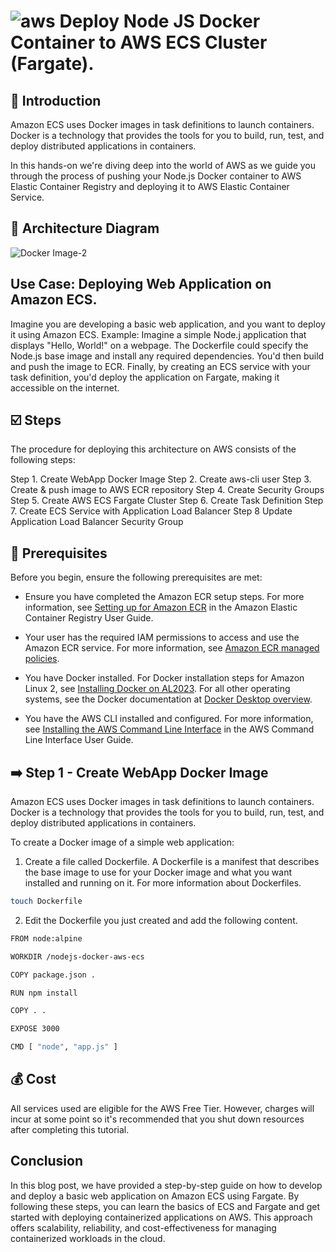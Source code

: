 # ![aws](https://github.com/julien-muke/Search-Engine-Website-using-AWS/assets/110755734/01cd6124-8014-4baa-a5fe-bd227844d263)     Deploy Node JS Docker Container to AWS ECS Cluster (Fargate).


## <a name="introduction">🤖 Introduction</a>

Amazon ECS uses Docker images in task definitions to launch containers. Docker is a technology that provides the tools for you to build, run, test, and deploy distributed applications in containers.

In this hands-on we're diving deep into the world of AWS as we guide you through the process of pushing your Node.js Docker container to AWS Elastic Container Registry and deploying it to AWS Elastic Container Service.


## <a name="design">📐 Architecture Diagram</a>

![Docker Image-2](https://github.com/julien-muke/nodejs-docker-aws-ecs/assets/110755734/121e371a-3b6f-4a7c-a20d-34a05b2af90a)


## Use Case: Deploying Web Application on Amazon ECS.

Imagine you are developing a basic web application, and you want to deploy it using Amazon ECS. Example: Imagine a simple Node.j  application that displays "Hello, World!" on a webpage. The Dockerfile could specify the Node.js base image and install any required dependencies. You'd then build and push the image to ECR. Finally, by creating an ECS service with your task definition, you'd deploy the application on Fargate, making it accessible on the internet.


## <a name="steps">☑️ Steps</a>

The procedure for deploying this architecture on AWS consists of the following steps:

Step 1. Create WebApp Docker Image
Step 2. Create aws-cli user
Step 3. Create & push image to AWS ECR repository
Step 4. Create Security Groups
Step 5. Create AWS ECS Fargate Cluster
Step 6. Create Task Definition
Step 7. Create ECS Service with Application Load Balancer
Step 8 Update Application Load Balancer Security Group


## 📝 Prerequisites

Before you begin, ensure the following prerequisites are met:



* Ensure you have completed the Amazon ECR setup steps. For more information, see [Setting up for Amazon ECR](https://docs.aws.amazon.com/AmazonECR/latest/userguide/get-set-up-for-amazon-ecr.html) in the Amazon Elastic Container Registry User Guide.

* Your user has the required IAM permissions to access and use the Amazon ECR service. For more information, see [Amazon ECR managed policies](https://docs.aws.amazon.com/AmazonECR/latest/userguide/security-iam-awsmanpol.html).

* You have Docker installed. For Docker installation steps for Amazon Linux 2, see [Installing Docker on AL2023](https://docs.aws.amazon.com/AmazonECS/latest/developerguide/create-container-image.html#create-container-image-install-docker). For all other operating systems, see the Docker documentation at [Docker Desktop overview](https://docs.docker.com/desktop/).

* You have the AWS CLI installed and configured. For more information, see [Installing the AWS Command Line Interface](https://docs.aws.amazon.com/cli/latest/userguide/installing.html) in the AWS Command Line Interface User Guide.



## ➡️ Step 1 - Create WebApp Docker Image

Amazon ECS uses Docker images in task definitions to launch containers. Docker is a technology that provides the tools for you to build, run, test, and deploy distributed applications in containers. 

To create a Docker image of a simple web application:

1. Create a file called Dockerfile. A Dockerfile is a manifest that describes the base image to use for your Docker image and what you want installed and running on it. For more information about Dockerfiles.

```bash
touch Dockerfile
```

2. Edit the Dockerfile you just created and add the following content.

```bash
FROM node:alpine

WORKDIR /nodejs-docker-aws-ecs

COPY package.json .

RUN npm install

COPY . .

EXPOSE 3000

CMD [ "node", "app.js" ]
```










## 💰 Cost

All services used are eligible for the AWS Free Tier. However, charges will incur at some point so it's recommended that you shut down resources after completing this tutorial.


## Conclusion

In this blog post, we have provided a step-by-step guide on how to develop and deploy a basic web application on Amazon ECS using Fargate. By following these steps, you can learn the basics of ECS and Fargate and get started with deploying containerized applications on AWS. This approach offers scalability, reliability, and cost-effectiveness for managing containerized workloads in the cloud.